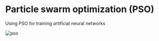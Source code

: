# Particle swarm optimization (PSO)
Using PSO for training artificial neural networks

![pso](https://user-images.githubusercontent.com/54076398/71660505-8aa3a900-2d4b-11ea-8842-97db7f3c7e44.jpg)
